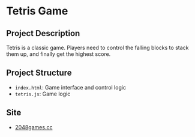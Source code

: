# Tetris Game

## Project Description

Tetris is a classic game. Players need to control the falling blocks to stack them up, and finally get the highest score.

## Project Structure

- `index.html`: Game interface and control logic
- `tetris.js`: Game logic

## Site

- [2048games.cc](https://2048games.cc)
